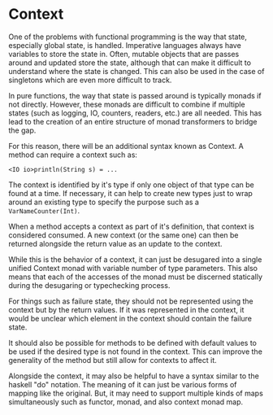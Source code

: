 # Context

One of the problems with functional programming is the way that state, especially global state, is handled. Imperative languages always have variables to store the state in. Often, mutable objects that are passes around and updated store the state, although that can make it difficult to understand where the state is changed. This can also be used in the case of singletons which are even more difficult to track.

In pure functions, the way that state is passed around is typically monads if not directly. However, these monads are difficult to combine if multiple states (such as logging, IO, counters, readers, etc.) are all needed. This has lead to the creation of an entire structure of monad transformers to bridge the gap.

For this reason, there will be an additional syntax known as Context. A method can require a context such as:
```
<IO io>println(String s) = ...
```

The context is identified by it's type if only one object of that type can be found at a time. If necessary, it can help to create new types just to wrap around an existing type to specify the purpose such as a `VarNameCounter(Int)`. 

When a method accepts a context as part of it's definition, that context is considered consumed. A new context (or the same one) can then be returned alongside the return value as an update to the context.

While this is the behavior of a context, it can just be desugared into a single unified Context monad with variable number of type parameters. This also means that each of the accesses of the monad must be discerned statically during the desugaring or typechecking process.

For things such as failure state, they should not be represented using the context but by the return values. If it was represented in the context, it would be unclear which element in the context should contain the failure state.

It should also be possible for methods to be defined with default values to be used if the desired type is not found in the context. This can improve the generality of the method but still allow for contexts to affect it.

Alongside the context, it may also be helpful to have a syntax similar to the haskell "do" notation. The meaning of it can just be various forms of mapping like the original. But, it may need to support multiple kinds of maps simultaneously such as functor, monad, and also context monad map.
